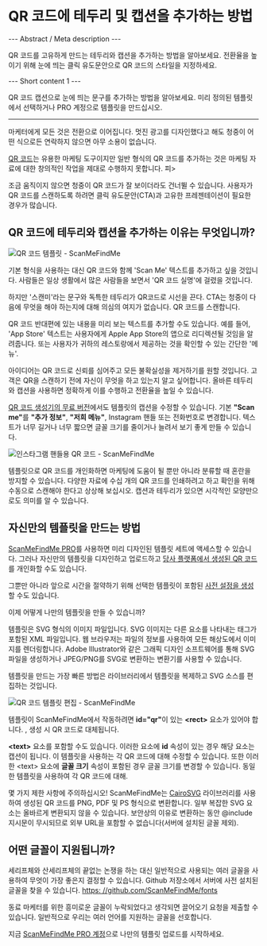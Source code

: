 <h1>QR 코드에 테두리 및 캡션을 추가하는 방법</h1>

--- Abstract / Meta description ---

QR 코드를 고유하게 만드는 테두리와 캡션을 추가하는 방법을 알아보세요. 전환율을 높이기 위해 눈에 띄는 클릭 유도문안으로 QR 코드의 스타일을 지정하세요.

--- Short content 1 ---

QR 코드 캡션으로 눈에 띄는 문구를 추가하는 방법을 알아보세요. 미리 정의된 템플릿에서 선택하거나 PRO 계정으로 템플릿을 만드십시오.

----------

<p>마케터에게 모든 것은 전환으로 이어집니다. 멋진 광고를 디자인했다고 해도 청중이 어떤 식으로든 연락하지 않으면 아무 소용이 없습니다.</p>

<p><a href="#static:url">QR 코드</a>는 유용한 마케팅 도구이지만 일반 형식의 QR 코드를 추가하는 것은 마케팅 자료에 대한 창의적인 작업을 제대로 수행하지 못합니다.</a> 피>

<p>조금 움직이지 않으면 청중이 QR 코드가 잘 보이더라도 건너뛸 수 있습니다. 사용자가 QR 코드를 스캔하도록 하려면 클릭 유도문안(CTA)과 고유한 프레젠테이션이 필요한 경우가 많습니다.</p>

<h2>QR 코드에 테두리와 캡션을 추가하는 이유는 무엇입니까?</h2>

<p class="이미지홀더">
    <img src="https://media.scanmefindme.com/blog/about_templates/files/img 1 - 템플릿.png"
        alt="QR 코드 템플릿 - ScanMeFindMe">
</p>

<p>기본 형식을 사용하는 대신 QR 코드와 함께 'Scan Me' 텍스트를 추가하고 싶을 것입니다. 사람들은 일상 생활에서 많은 사람들을 보면서 'QR 코드 실명'에 걸렸을 것입니다. </p>

<p>하지만 '스캔미'라는 문구와 독특한 테두리가 QR코드로 시선을 끈다. CTA는 청중이 다음에 무엇을 해야 하는지에 대해 의심의 여지가 없습니다. QR 코드를 스캔합니다. </p>

<p>QR 코드 반대편에 있는 내용을 미리 보는 텍스트를 추가할 수도 있습니다. 예를 들어, 'App Store' 텍스트는 사용자에게 Apple App Store의 앱으로 리디렉션될 것임을 알려줍니다. 또는 사용자가 귀하의 레스토랑에서 제공하는 것을 확인할 수 있는 간단한 '메뉴'.</p>

<p>아이디어는 QR 코드로 신뢰를 심어주고 모든 불확실성을 제거하기를 원할 것입니다. 고객은 QR을 스캔하기 전에 자신이 무엇을 하고 있는지 알고 싶어합니다. 올바른 테두리와 캡션을 사용하면 정확하게 이를 수행하고 전환율을 높일 수 있습니다.</p>

<p><a href="#static:url">QR 코드 생성기의 무료 버전</a>에서도 템플릿의 캡션을 수정할 수 있습니다. 기본 <strong>"Scan me"</strong>를 <strong>"추가 정보"</strong>, <strong>"저희 메뉴"</strong>, Instagram 핸들 또는 전화번호로 변경합니다. 텍스트가 너무 길거나 너무 짧으면 글꼴 크기를 줄이거나 늘려서 보기 좋게 만들 수 있습니다.</p>

<p class="이미지홀더">
    <img src="https://media.scanmefindme.com/blog/about_templates/files/img 2 - qr 코드 instagram.png"
        alt="인스타그램 핸들용 QR 코드 - ScanMeFindMe">
</p>

<p>템플릿으로 QR 코드를 개인화하면 마케팅에 도움이 될 뿐만 아니라 분류할 때 혼란을 방지할 수 있습니다. 다양한 자료에 수십 개의 QR 코드를 인쇄하려고 하고 확인을 위해 수동으로 스캔해야 한다고 상상해 보십시오. 캡션과 테두리가 있으면 시각적인 모양만으로도 의미를 알 수 있습니다.</p>

<h2>자신만의 템플릿을 만드는 방법</h2>

<p><a href="#pro">ScanMeFindMe PRO</a>를 사용하면 미리 디자인된 템플릿 세트에 액세스할 수 있습니다. 그러나 자신만의 템플릿을 디자인하고 업로드하고 <a href="#static:url">당사 플랫폼에서 생성된 QR 코드</a>를 개인화할 수도 있습니다.</p>

<p>그뿐만 아니라 앞으로 시간을 절약하기 위해 선택한 템플릿이 포함된 <a href="#article:about_presets">사전 설정을 생성</a>할 수도 있습니다. </p>

<p>이제 어떻게 나만의 템플릿을 만들 수 있습니까?</p>

<p>템플릿은 SVG 형식의 이미지 파일입니다. SVG 이미지는 다른 요소를 나타내는 태그가 포함된 XML 파일입니다. 웹 브라우저는 파일의 정보를 사용하여 모든 해상도에서 이미지를 렌더링합니다. Adobe Illustrator와 같은 그래픽 디자인 소프트웨어를 통해 SVG 파일을 생성하거나 JPEG/PNG를 SVG로 변환하는 변환기를 사용할 수 있습니다.</p>

<p>템플릿을 만드는 가장 빠른 방법은 라이브러리에서 템플릿을 복제하고 SVG 소스를 편집하는 것입니다.</p>

<p class="이미지홀더">
    <img src="https://media.scanmefindme.com/blog/about_templates/files/img 3 - svg template.png 편집"
        alt="QR 코드 템플릿 편집 - ScanMeFindMe">
</p>

<p>템플릿이 ScanMeFindMe에서 작동하려면 <strong class="notranslate">id="qr"</strong>이 있는 <strong class="notranslate">&lt;rect&gt;</strong> 요소가 있어야 합니다. , 생성 시 QR 코드로 대체됩니다.</p>

<p><strong class="notranslate">&lt;text&gt;</strong> 요소를 포함할 수도 있습니다. 이러한 요소에 <strong class="notranslate">id</strong> 속성이 있는 경우 해당 요소는 캡션이 됩니다. 이 템플릿을 사용하는 각 QR 코드에 대해 수정할 수 있습니다. 또한 이러한 <span class="notranslate">&lt;text&gt;</span> 요소에 <strong class="notranslate">글꼴 크기</strong> 속성이 포함된 경우 글꼴 크기를 변경할 수 있습니다. 동일한 템플릿을 사용하여 각 QR 코드에 대해.</p>

<p>몇 가지 제한 사항에 주의하십시오! ScanMeFindMe는 <a href="https://cairosvg.org/" class="smfm-externallink">CairoSVG</a> 라이브러리를 사용하여 생성된 QR 코드를 PNG, PDF 및 PS 형식으로 변환합니다. 일부 복잡한 SVG 요소는 올바르게 변환되지 않을 수 있습니다. 보안상의 이유로 변환하는 동안 @include 지시문이 무시되므로 외부 URL을 포함할 수 없습니다(서버에 설치된 글꼴 제외).</p>

<h2>어떤 글꼴이 지원됩니까? </h2>

<p>세리프체와 산세리프체의 끝없는 논쟁을 하는 대신 일반적으로 사용되는 여러 글꼴을 사용하여 무엇이 가장 좋은지 결정할 수 있습니다. Github 저장소에서 서버에 사전 설치된 글꼴을 찾을 수 있습니다. <a href="https://github.com/ScanMeFindMe/fonts" class="smfm-externallink" target="_blank">https: //github.com/ScanMeFindMe/fonts</a></p>

<p>동료 마케터를 위한 흥미로운 글꼴이 누락되었다고 생각되면 끌어오기 요청을 제출할 수 있습니다. 일반적으로 우리는 여러 언어를 지원하는 글꼴을 선호합니다.</p>

<p>지금 <a href="#pro">ScanMeFindMe PRO 계정</a>으로 나만의 템플릿 업로드를 시작하세요.</p>
